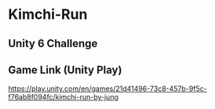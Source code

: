# Kimchi-Run
## Unity 6 Challenge

## Game Link (Unity Play)
https://play.unity.com/en/games/21d41496-73c8-457b-9f5c-f76ab8f094fc/kimchi-run-by-jung
